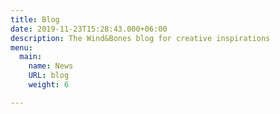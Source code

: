 ```yaml
---
title: Blog
date: 2019-11-23T15:28:43.000+06:00
description: The Wind&Bones blog for creative inspirations
menu:
  main:
    name: News
    URL: blog
    weight: 6

---
```

